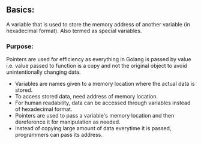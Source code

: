 ## Basics:
A variable that is used to store the memory address of another variable (in hexadecimal format). Also termed as special variables. 

### Purpose:
Pointers are used for efficiency as everything in Golang is passed by value i.e. value passed to function is a copy and not the original object to avoid unintentionally changing data.
- Variables are names given to a memory location where the actual data is stored.
- To access stored data, need address of memory location.
- For human readability, data can be accessed through variables instead of hexadecimal format.
- Pointers are used to pass a variable's memory location and then dereference it for manipulation as needed.
- Instead of copying large amount of data everytime it is passed, programmers can pass its address.
